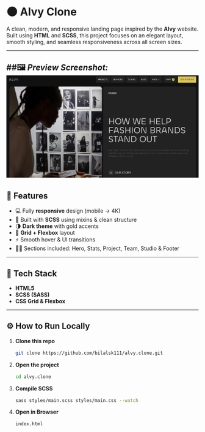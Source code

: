 # 🌑 Alvy Clone

A clean, modern, and responsive landing page inspired by the **Alvy** website.  
Built using **HTML** and **SCSS**, this project focuses on an elegant layout, smooth styling, and seamless responsiveness across all screen sizes.

---
  
##🖼️ *Preview Screenshot:*  
![Preview Image](./img/preview.png)
---

## 🚀 Features
- 💻 Fully **responsive** design (mobile → 4K)  
- 🎨 Built with **SCSS** using mixins & clean structure  
- 🌗 **Dark theme** with gold accents  
- 🧩 **Grid + Flexbox** layout  
- ⚡ Smooth hover & UI transitions  
- 🧑‍💻 Sections included: Hero, Stats, Project, Team, Studio & Footer  

---

## 🧰 Tech Stack
- **HTML5**  
- **SCSS (SASS)**  
- **CSS Grid & Flexbox**

---

## ⚙️ How to Run Locally
1. **Clone this repo**
   ```bash
   git clone https://github.com/bilalsk111/alvy.clone.git
2. **Open the project**
   ```bash
   cd alvy.clone   
3. **Compile SCSS**
    ```bash
    sass styles/main.scss styles/main.css --watch
4. **Open in Browser**
   ```bash
   index.html
   
